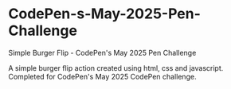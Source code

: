 # CodePen-s-May-2025-Pen-Challenge
Simple Burger Flip - CodePen's May 2025 Pen Challenge

A simple burger flip action created using html, css and javascript. Completed for CodePen's May 2025 CodePen challenge.
